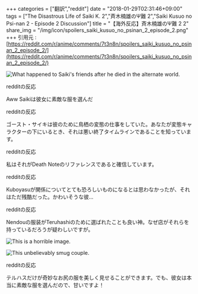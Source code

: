 +++
categories = ["翻訳","reddit"]
date = "2018-01-29T02:31:46+09:00"
tags = ["The Disastrous Life of Saiki K. 2","斉木楠雄のΨ難 2","Saiki Kusuo no Psi-nan 2 - Episode 2 Discussion"]
title = "【海外反応】斉木楠雄のΨ難 2 2"
share_img = "/img/icon/spoilers_saiki_kusuo_no_psinan_2_episode_2.png"
+++
引用元 : [https://reddit.com/r/anime/comments/7t3n8n/spoilers_saiki_kusuo_no_psinan_2_episode_2/](https://reddit.com/r/anime/comments/7t3n8n/spoilers_saiki_kusuo_no_psinan_2_episode_2/)



![What happened to Saiki's friends after he died in the alternate world. ](https://i.imgur.com/nX9fX4f.png)

<p><span class="reddit-comment">redditの反応</span></p>Aww Saikiは彼女に素敵な服を選んだ

<p><span class="reddit-comment">redditの反応</span></p>ゴースト・サイキは彼のために鳥栖の変態の仕事をしていた。あなたが変態キャラクターの下にいるとき、それは悪い終了タイムラインであることを知っています。

<p><span class="reddit-comment">redditの反応</span></p>私はそれがDeath Noteのリファレンスであると確信しています。

<p><span class="reddit-comment">redditの反応</span></p>Kuboyasuが関係についてとても恐ろしいものになるとは思わなかったが、それはただ残酷だった。かわいそうな彼...

<p><span class="reddit-comment">redditの反応</span></p>Nendouの服装がTeruhashiのために選ばれたことも良い神。なぜ店がそれらを持っているだろうが疑わしいですが。

![This is a horrible image.](https://i.imgur.com/vfmmtD3.jpg)

![This unbelievably smug couple.](https://i.imgur.com/kYIwq9M.png)

<p><span class="reddit-comment">redditの反応</span></p>テルハスだけが奇妙なお尻の服を美しく見せることができます。でも、彼女は本当に素敵な服を選んだので、甘いですよ！
